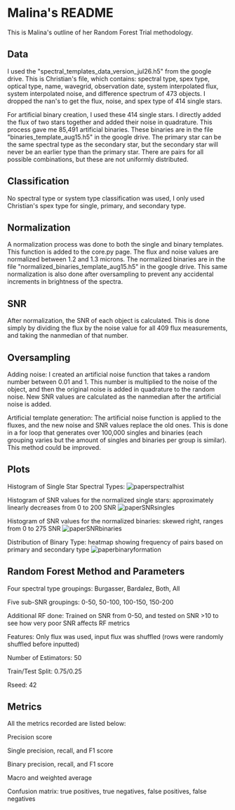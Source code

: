 # Malina's README

This is Malina's outline of her Random Forest Trial methodology.

## Data

I used the "spectral_templates_data_version_jul26.h5" from the google drive. This is Christian's file, which contains: spectral type, spex type, optical type, name, wavegrid, observation date, system interpolated flux, system interpolated noise, and difference spectrum of 473 objects. I dropped the nan's to get the flux, noise, and spex type of 414 single stars.

For artificial binary creation, I used these 414 single stars. I directly added the flux of two stars together and added their noise in quadrature. This process gave me 85,491 artificial binaries. These binaries are in the file "binaries_template_aug15.h5" in the google drive. The primary star can be the same spectral type as the secondary star, but the secondary star will never be an earlier type than the primary star. There are pairs for all possible combinations, but these are not uniformly distributed. 

## Classification

No spectral type or system type classification was used, I only used Christian's spex type for single, primary, and secondary type. 

## Normalization

A normalization process was done to both the single and binary templates. This function is added to the core.py page. The flux and noise values are normalized between 1.2 and 1.3 microns. The normalized binaries are in the file "normalized_binaries_template_aug15.h5" in the google drive. This same normalization is also done after oversampling to prevent any accidental increments in brightness of the spectra.

## SNR

After normalization, the SNR of each object is calculated. This is done simply by dividing the flux by the noise value for all 409 flux measurements, and taking the nanmedian of that number. 

## Oversampling

Adding noise: I created an artificial noise function that takes a random number between 0.01 and 1. This number is multiplied to the noise of the object, and then the original noise is added in quadrature to the random noise. New SNR values are calculated as the nanmedian after the artificial noise is added. 

Artificial template generation: The artificial noise function is applied to the fluxes, and the new noise and SNR values replace the old ones. This is done in a for loop that generates over 100,000 singles and binaries (each grouping varies but the amount of singles and binaries per group is similar). This method could be improved.

## Plots

Histogram of Single Star Spectral Types:
![paperspectralhist](https://user-images.githubusercontent.com/108042357/213020636-92afc86a-c880-4f59-8cdf-36615cf6d8a8.png)

Histogram of SNR values for the normalized single stars: approximately linearly decreases from 0 to 200 SNR
![paperSNRsingles](https://user-images.githubusercontent.com/108042357/213018270-ea21d7c1-c453-4747-9487-8e8fbdf4e8dd.png)

Histogram of SNR values for the normalized binaries: skewed right, ranges from 0 to 275 SNR
![paperSNRbinaries](https://user-images.githubusercontent.com/108042357/213018299-d8e86712-ae80-4e14-bbe4-ebcbb9b3a5bf.png)

Distribution of Binary Type: heatmap showing frequency of pairs based on primary and secondary type
![paperbinaryformation](https://user-images.githubusercontent.com/108042357/213018200-9f169474-30ed-49e1-919b-be0e78420587.png)



## Random Forest Method and Parameters

Four spectral type groupings: Burgasser, Bardalez, Both, All

Five sub-SNR groupings: 0-50, 50-100, 100-150, 150-200

Additional RF done: Trained on SNR from 0-50, and tested on SNR >10 to see how very poor SNR affects RF metrics

Features: Only flux was used, input flux was shuffled (rows were randomly shuffled before inputted)

Number of Estimators: 50

Train/Test Split: 0.75/0.25

Rseed: 42

## Metrics 

All the metrics recorded are listed below:

Precision score

Single precision, recall, and F1 score

Binary precision, recall, and F1 score

Macro and weighted average

Confusion  matrix: true positives, true negatives, false positives, false negatives
